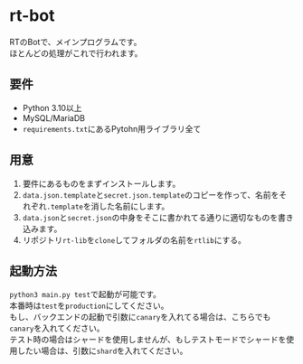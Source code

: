 # rt-bot
RTのBotで、メインプログラムです。  
ほとんどの処理がこれで行われます。

## 要件
* Python 3.10以上
* MySQL/MariaDB
* `requirements.txt`にあるPytohn用ライブラリ全て

## 用意
1. 要件にあるものをまずインストールします。
2. `data.json.template`と`secret.json.template`のコピーを作って、名前をそれぞれ`.template`を消した名前にします。
3. `data.json`と`secret.json`の中身をそこに書かれてる通りに適切なものを書き込みます。
4. リポジトリ`rt-lib`を`clone`してフォルダの名前を`rtlib`にする。

## 起動方法
`python3 main.py test`で起動が可能です。  
本番時は`test`を`production`にしてください。  
もし、バックエンドの起動で引数に`canary`を入れてる場合は、こちらでも`canary`を入れてください。  
テスト時の場合はシャードを使用しませんが、もしテストモードでシャードを使用したい場合は、引数に`shard`を入れてください。